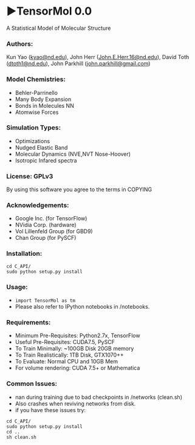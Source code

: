 # &#9658;TensorMol 0.0
A Statistical Model of Molecular Structure

### Authors:
 Kun Yao (kyao@nd.edu), John Herr (John.E.Herr.16@nd.edu),
 David Toth (dtoth1@nd.edu), John Parkhill (john.parkhill@gmail.com)

### Model Chemistries:
 - Behler-Parrinello
 - Many Body Expansion
 - Bonds in Molecules NN
 - Atomwise Forces

### Simulation Types:
 - Optimizations
 - Nudged Elastic Band
 - Molecular Dynamics (NVE,NVT Nose-Hoover)
 - Isotropic Infared spectra

### License: GPLv3
By using this software you agree to the terms in COPYING

### Acknowledgements:
 - Google Inc. (for TensorFlow)
 - NVidia Corp. (hardware)
 - Vol Lillenfeld Group (for GBD9)
 - Chan Group (for PySCF)

### Installation:
```
cd C_API/
sudo python setup.py install
```

### Usage:
 - ```import TensorMol as tm```
 - Please also refer to IPython notebooks in /notebooks.

### Requirements:
- Minimum Pre-Requisites: Python2.7x, TensorFlow
- Useful Pre-Requisites: CUDA7.5, PySCF
- To Train Minimally: ~100GB Disk 20GB memory
- To Train Realistically: 1TB Disk, GTX1070++
- To Evaluate: Normal CPU and 10GB Mem
- For volume rendering: CUDA 7.5+ or Mathematica

### Common Issues:
- nan during training due to bad checkpoints in /networks (clean.sh)
- Also crashes when reviving networks from disk.
- if you have these issues try:

```
cd C_API/
sudo python setup.py install
cd ..
sh clean.sh
```
